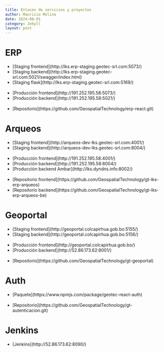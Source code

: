 ```yaml
---
title: Enlaces de servicios y proyectos
author: Mauricio Molina
date: 2024-08-01
category: Jekyll
layout: post
---
```


# ERP

<ul>
  <li>[Staging frontend](http://lks.erp-staging.geotec-srl.com:5073/)</li>
  <li>[Staging backend](http://lks.erp-staging.geotec-srl.com:5021/swagger/index.html)</li>
  <li>[Staging flask](http://lks.erp-staging.geotec-srl.com:5169/)</li>
  <br>
  <li>[Producción frontend](http://191.252.195.58:5073/)</li>
  <li>[Producción backend](http://191.252.195.58:5021/)</li>
  <br>
  <li>[Repositorio](https://github.com/GeospatialTechnology/erp-react.git)</li>
</ul>

# Arqueos

<ul>
  <li>[Staging frontend](http://arqueos-dev-lks.geotec-srl.com:4001/)</li>
  <li>[Staging backend](http://arqueos-dev-lks.geotec-srl.com:8004/)</li>
  <br>
  <li>[Producción frontend](http://191.252.195.58:4001/)</li>
  <li>[Producción backend](http://191.252.195.58:8004/)</li>
  <li>[Producción backend Ambar](http://lks.dyndns.info:8002/)</li>
  <br>
  <li>[Repositorio frontend](https://github.com/GeospatialTechnology/gt-lks-erp-arqueos)</li>
  <li>[Repositorio backend](https://github.com/GeospatialTechnology/gt-lks-erp-arqueos-be)</li>
</ul>

# Geoportal

<ul>
  <li>[Staging frontend](http://geoportal.colcapirhua.gob.bo:5155/)</li>
  <li>[Staging backend](http://geoportal.colcapirhua.gob.bo:5156/)</li>
  <br>
  <li>[Producción frontend](http://geoportal.colcapirhua.gob.bo/)</li>
  <li>[Producción backend](http://52.86.173.62:8001/)</li>
  <br>
  <li>[Repositorio](https://github.com/GeospatialTechnology/gt-geoportal)</li>
</ul>

# Auth

<ul>
  <li>[Paquete](https://www.npmjs.com/package/geotec-react-auth)</li>
  <br>
  <li>[Repositorio](https://github.com/GeospatialTechnology/gt-autenticacion.git)</li>
</ul>

# Jenkins

<ul>
  <li>[Jenkins](http://52.86.173.62:8090/)</li>
</ul>
